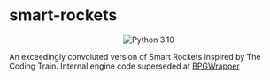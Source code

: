 # smart-rockets
<p align="center">
    <img src="https://img.shields.io/badge/Python-3.10-blue.svg" alt="Python 3.10"/>
</p>

An exceedingly convoluted version of Smart Rockets inspired by The Coding Train.
Internal engine code superseded at [BPGWrapper](https://github.com/BetaKors/bpgwrapper)
